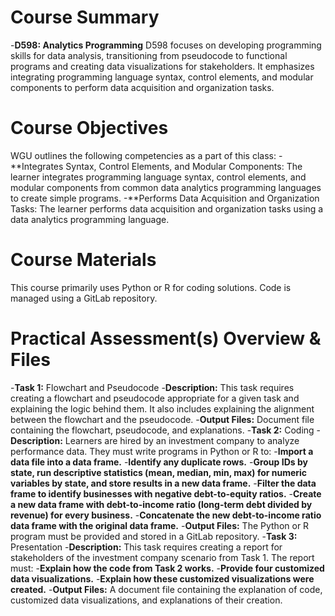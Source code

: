 # Course Summary
-**D598: Analytics Programming** 
D598 focuses on developing programming skills for data analysis, transitioning from pseudocode to functional programs and creating data visualizations for stakeholders. It emphasizes integrating programming language syntax, control elements, and modular components to perform data acquisition and organization tasks.
# Course Objectives 
WGU outlines the following competencies as a part of this class:
-**Integrates Syntax, Control Elements, and Modular Components: The learner integrates programming language syntax, control elements, and modular components from common data analytics programming languages to create simple programs.
-**Performs Data Acquisition and Organization Tasks: The learner performs data acquisition and organization tasks using a data analytics programming language.
# Course Materials 
This course primarily uses Python or R for coding solutions. Code is managed using a GitLab repository.
# Practical Assessment(s) Overview & Files
-**Task 1:** Flowchart and Pseudocode
    -**Description:** This task requires creating a flowchart and pseudocode appropriate for a given task and explaining the logic behind them. It also includes explaining the alignment between the flowchart and the pseudocode.
-**Output Files:** Document file containing the flowchart, pseudocode, and explanations.
-**Task 2:** Coding
    -**Description:** Learners are hired by an investment company to analyze performance data. They must write programs in Python or R to:
        -**Import a data file into a data frame.**
        -**Identify any duplicate rows.**
        -**Group IDs by state, run descriptive statistics (mean, median, min, max) for numeric variables by state, and store results in a new data frame.**
        -**Filter the data frame to identify businesses with negative debt-to-equity ratios.**
        -**Create a new data frame with debt-to-income ratio (long-term debt divided by revenue) for every business.**
        -**Concatenate the new debt-to-income ratio data frame with the original data frame.**
    -**Output Files:** The Python or R program must be provided and stored in a GitLab repository.
-**Task 3:** Presentation
    -**Description:** This task requires creating a report for stakeholders of the investment company scenario from Task 1. The report must:
        -**Explain how the code from Task 2 works.**
        -**Provide four customized data visualizations.**
        -**Explain how these customized visualizations were created.**
    -**Output Files:** A document file containing the explanation of code, customized data visualizations, and explanations of their creation.

